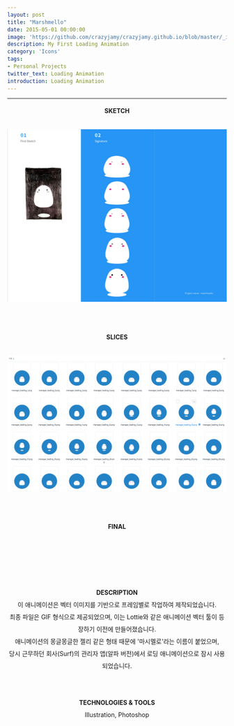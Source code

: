 ```yaml
---
layout: post
title: "Marshmello"
date: 2015-05-01 00:00:00
image: 'https://github.com/crazyjamy/crazyjamy.github.io/blob/master/_images/_thumbnail/marshmello.gif?raw=true'
description: My First Loading Animation
category: 'Icons'
tags:
- Personal Projects
twitter_text: Loading Animation
introduction: Loading Animation
---
```

---
<div align="center" style="line-height: 2; font-family: -apple-system, BlinkMacSystemFont, Lato, Roboto, Segoe UI, Helvetica Neue, Helvetica, Verdana, Arial, sans-serif;">
<strong>SKETCH</strong><br /><br />
<img src="https://github.com/crazyjamy/crazyjamy.github.io/blob/master/_images/_post/marshmello/marshmello.png?raw=true" alt="" width="1000" style= "margin-bottom: 30px;"><br /><br />
<strong> SLICES </strong><br /><br />
<img src="https://github.com/crazyjamy/crazyjamy.github.io/blob/master/_images/_post/marshmello/sli_marshmello.png?raw=true)" alt="" width="800" style= "margin-bottom: 30px;"><br /><br />
<strong> FINAL</strong><br /><br />
<img src="https://github.com/crazyjamy/crazyjamy.github.io/blob/master/_images/_post/marshmello/final-marshmello.gif?raw=true" alt="" width="1000" style= "margin-bottom: 30px;"><br /><br />
<br />
<strong> DESCRIPTION </strong> <br />
이 애니메이션은 벡터 이미지를 기반으로 프레임별로 작업하여 제작되었습니다.<br />  
최종 파일은 GIF 형식으로 제공되었으며, 이는 Lottie와 같은 애니메이션 벡터 툴이 등장하기 이전에 만들어졌습니다. <br />  
애니메이션의 몽글몽글한 젤리 같은 형태 때문에 '마시멜로'라는 이름이 붙었으며,  <br />  
당시 근무하던 회사(Surf)의 관리자 앱(알파 버전)에서 로딩 애니메이션으로 잠시 사용되었습니다. <br />  
<br /> <br />
<strong>TECHNOLOGIES & TOOLS </strong> <br />
Illustration, Photoshop <br />
</div>
